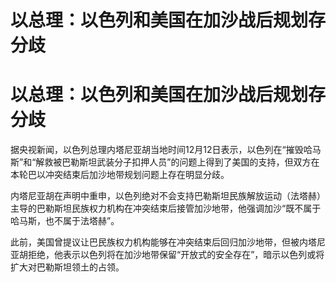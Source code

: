 # 以总理：以色列和美国在加沙战后规划存分歧

# 以总理：以色列和美国在加沙战后规划存分歧

据央视新闻，以色列总理内塔尼亚胡当地时间12月12日表示，以色列在“摧毁哈马斯”和“解救被巴勒斯坦武装分子扣押人员”的问题上得到了美国的支持，但双方在本轮巴以冲突结束后加沙地带规划问题上存在明显分歧。

内塔尼亚胡在声明中重申，以色列绝对不会支持巴勒斯坦民族解放运动（法塔赫）主导的巴勒斯坦民族权力机构在冲突结束后接管加沙地带，他强调加沙“既不属于哈马斯，也不属于法塔赫”。

此前，美国曾提议让巴民族权力机构能够在冲突结束后回归加沙地带，但被内塔尼亚胡拒绝，他表示以色列将在加沙地带保留“开放式的安全存在”，暗示以色列或将扩大对巴勒斯坦领土的占领。

